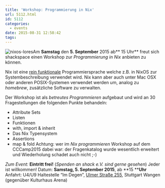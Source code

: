 ```yaml
---
title: 'Workshop: Programmierung in Nix'
url: 5112.html
id: 5112
categories:
  - events
date: 2015-08-31 12:58:42
tags:
---
```


![nixos-lores](https://blog.shackspace.de/wp-content/uploads/2015/06/nixos-lores.png)Am **Samstag** den **5\. September** 2015 ab** 15 Uhr** freut sich shackspace einen Workshop zur _Programmierung in Nix_ anbieten zu können.

Nix ist eine [rein funktionale](https://de.wikipedia.org/wiki/Funktionale_Programmiersprache) Programmiersprache welche z.B. in NixOS zur Systembeschreibung verwendet wird. Nix kann aber auch unter Mac OSX oder anderen POSIX-Systemen verwendet werden um, analog zu _homebrew_, zusätzliche Software zu verwalten.

Der Workshop ist als _betreutes Programmieren_ aufgebaut und wird an 30 Fragestellungen die folgenden Punkte behandeln:

*   Attribute Sets
*   Listen
*   Funktionen
*   with, import &amp; inherit
*   Das Nix Typensystem
*   Assertions
*   map &amp; fold
Achtung: wer im _Nix programmieren_ Workshop auf dem CCCamp2015 dabei war: der Fragenkatalog wurde wesentlich erweitert und Wiederholung schadet auch nicht ;-)

_Zum Event:_
**Eintritt frei!** (_Spenden an shack e.V. sind gerne gesehen_) Jeder ist willkommen!
Datum: **Samstag, 5\. September 2015**, ab **15 ****Uhr**
Anfahrt: U4/U9 Haltestelle “Im Degen”, [Ulmer Straße 255](https://blog.shackspace.de/?page_id=713), Stuttgart Wangen (gegenüber Kulturhaus Arena)